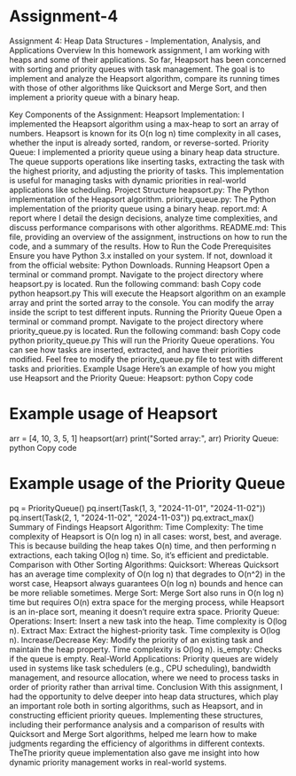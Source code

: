 # Assignment-4
Assignment 4: Heap Data Structures - Implementation, Analysis, and Applications
Overview
In this homework assignment, I am working with heaps and some of their applications. So far, Heapsort has been concerned with sorting and priority queues with task management. The goal is to implement and analyze the Heapsort algorithm, compare its running times with those of other algorithms like Quicksort and Merge Sort, and then implement a priority queue with a binary heap.

Key Components of the Assignment:
Heapsort Implementation:
I implemented the Heapsort algorithm using a max-heap to sort an array of numbers.
Heapsort is known for its O(n log n) time complexity in all cases, whether the input is already sorted, random, or reverse-sorted.
Priority Queue:
I implemented a priority queue using a binary heap data structure.
The queue supports operations like inserting tasks, extracting the task with the highest priority, and adjusting the priority of tasks.
This implementation is useful for managing tasks with dynamic priorities in real-world applications like scheduling.
Project Structure
heapsort.py: The Python implementation of the Heapsort algorithm.
priority_queue.py: The Python implementation of the priority queue using a binary heap.
report.md: A report where I detail the design decisions, analyze time complexities, and discuss performance comparisons with other algorithms.
README.md: This file, providing an overview of the assignment, instructions on how to run the code, and a summary of the results.
How to Run the Code
Prerequisites
Ensure you have Python 3.x installed on your system. If not, download it from the official website: Python Downloads.
Running Heapsort
Open a terminal or command prompt.
Navigate to the project directory where heapsort.py is located.
Run the following command:
bash
Copy code
python heapsort.py
This will execute the Heapsort algorithm on an example array and print the sorted array to the console. You can modify the array inside the script to test different inputs.
Running the Priority Queue
Open a terminal or command prompt.
Navigate to the project directory where priority_queue.py is located.
Run the following command:
bash
Copy code
python priority_queue.py
This will run the Priority Queue operations. You can see how tasks are inserted, extracted, and have their priorities modified. Feel free to modify the priority_queue.py file to test with different tasks and priorities.
Example Usage
Here’s an example of how you might use Heapsort and the Priority Queue:
Heapsort:
python
Copy code
# Example usage of Heapsort
arr = [4, 10, 3, 5, 1]
heapsort(arr)
print("Sorted array:", arr)
Priority Queue:
python
Copy code
# Example usage of the Priority Queue
pq = PriorityQueue()
pq.insert(Task(1, 3, "2024-11-01", "2024-11-02"))
pq.insert(Task(2, 1, "2024-11-02", "2024-11-03"))
pq.extract_max()
Summary of Findings
Heapsort Algorithm:
Time Complexity: The time complexity of Heapsort is O(n log n) in all cases: worst, best, and average. This is because building the heap takes O(n) time, and then performing n extractions, each taking O(log n) time. So, it’s efficient and predictable.
Comparison with Other Sorting Algorithms:
Quicksort: Whereas Quicksort has an average time complexity of O(n log n) that degrades to O(n^2) in the worst case, Heapsort always guarantees O(n log n) bounds and hence can be more reliable sometimes.
Merge Sort: Merge Sort also runs in O(n log n) time but requires O(n) extra space for the merging process, while Heapsort is an in-place sort, meaning it doesn’t require extra space.
Priority Queue:
Operations:
Insert: Insert a new task into the heap. Time complexity is O(log n).
Extract Max: Extract the highest-priority task. Time complexity is O(log n).
Increase/Decrease Key: Modify the priority of an existing task and maintain the heap property. Time complexity is O(log n).
is_empty: Checks if the queue is empty.
Real-World Applications: Priority queues are widely used in systems like task schedulers (e.g., CPU scheduling), bandwidth management, and resource allocation, where we need to process tasks in order of priority rather than arrival time.
Conclusion
With this assignment, I had the opportunity to delve deeper into heap data structures, which play an important role both in sorting algorithms, such as Heapsort, and in constructing efficient priority queues. Implementing these structures, including their performance analysis and a comparison of results with Quicksort and Merge Sort algorithms, helped me learn how to make judgments regarding the efficiency of algorithms in different contexts. TheThe priority queue implementation also gave me insight into how dynamic priority management works in real-world systems.